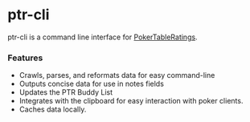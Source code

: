 ptr-cli
=====
ptr-cli is a command line interface for [PokerTableRatings][1].

[1]: http://www.pokertableratings.com/

### Features
- Crawls, parses, and reformats data for easy command-line
- Outputs concise data for use in notes fields
- Updates the PTR Buddy List
- Integrates with the clipboard for easy interaction with
poker clients.
- Caches data locally.
